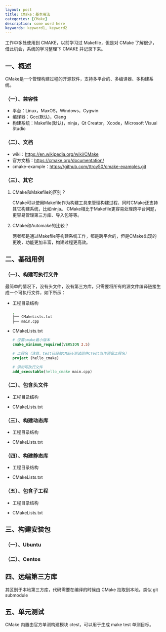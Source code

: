 ```yaml
---
layout: post
title: CMake：基本用法
categories: [CMake]
description: some word here
keywords: keyword1, keyword2
---
```


工作中多处使用到 CMAKE，以前学习过 Makefile，但是对 CMake 了解很少，借此机会，系统的学习整理下 CMAKE 并记录下来。  

## 一、概述

CMake是一个管理构建过程的开源软件，支持多平台的、多编译器、多构建系统。  

### （一）、兼容性

- 平台：Linux，MaxOS，Windows，Cygwin
- 编译器：Gcc(默认)，Clang
- 构建系统：Makefile(默认)，ninja，Qt Creator，Xcode，Microsoft Visual Studio

### （二）、文档

- wiki：<https://en.wikipedia.org/wiki/CMake>
- 官方文档：<https://cmake.org/documentation/>
- cmake-example：<https://github.com/ttroy50/cmake-examples.git>

### （三）、其它

1. CMake和Makefile的区别？

    CMake可以使用Makefile作为构建工具来管理构建过程，同时CMake还支持其它构建系统，比如ninja。
    CMake相比于Makefile更容易处理跨平台问题，更容易管理第三方库、导入包等等。

2. CMake和Automake的比较？

    两者都是通过Makefile等构建系统工作，都是跨平台的，但是CMake出现的更晚，功能更加丰富，构建过程更高效。

## 二、基础用例

### （一）、构建可执行文件

最简单的情况下，没有头文件，没有第三方库，只需要将所有的源文件编译链接生成一个可执行文件，如下所示：

- 工程目录结构

    ```bash
    .
    ├── CMakeLists.txt
    ├── main.cpp
    ```

- CMakeLists.txt

    ```CMake
    # 设置cmake最小版本
    cmake_minimum_required(VERSION 3.5)

    # 工程名（注意，test已经被CMake测试组件CTest当作预留工程名）
    project (hello_cmake)

    # 添加可执行文件
    add_executable(hello_cmake main.cpp)
    ```

### （二）、包含头文件

- 工程目录结构

- CMakeLists.txt

### （三）、构建动态库

- 工程目录结构

- CMakeLists.txt

### （四）、构建静态库

- 工程目录结构

- CMakeLists.txt

### （五）、包含子工程

- 工程目录结构

- CMakeLists.txt

## 三、构建安装包

### （一）、Ubuntu

### （二）、Centos

## 四、远端第三方库

其区别于本地第三方库，代码需要在编译的时候由 CMake 拉取到本地，类似 git submodule

## 五、单元测试

CMake 内置由官方单测构建模块 ctest，可以用于生成 make test 单测目标。
